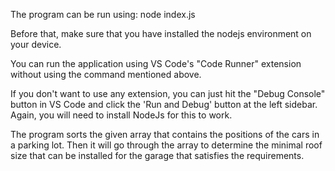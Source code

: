 The program can be run using: node index.js

Before that, make sure that you have installed the nodejs environment on your device.

You can run the application using VS Code's "Code Runner" extension without using the command mentioned above.

If you don't want to use any extension, you can just hit the "Debug Console" button in VS Code and click the 'Run and Debug' button at the left sidebar. Again, you will need to install NodeJs for this to work.

The program sorts the given array that contains the positions of the cars in a parking lot. Then it will go through the array to determine the minimal roof size that can be installed for the garage that satisfies the requirements.
